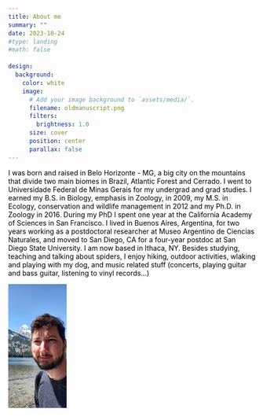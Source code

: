 ```yaml
---
title: About me
summary: ""
date: 2023-10-24
#type: landing
#math: false

design:
  background:
    color: white
    image:
      # Add your image background to `assets/media/`.
      filename: oldmanuscript.png
      filters:
        brightness: 1.0
      size: cover
      position: center
      parallax: false
---
```


<p style="color:#000000 ">I was born and raised in Belo Horizonte - MG, a big city on the mountains that divide two main biomes in Brazil, Atlantic Forest and Cerrado. I went to Universidade Federal de Minas Gerais for my undergrad and grad studies. I earned my B.S. in Biology, emphasis in Zoology, in 2009, my M.S. in Ecology, conservation and wildlife management in 2012 and my Ph.D. in Zoology in 2016. During my PhD I spent one year at the California Academy of Sciences in San Francisco. I lived in Buenos Aires, Argentina, for two years working as a postdoctoral researcher at Museo Argentino de Ciencias Naturales, and moved to San Diego, CA for a four-year postdoc at San Diego State University. I am now based in Ithaca, NY. Besides studying, teaching and talking about spiders, I enjoy hiking, outdoor activities, wlaking and playing with my dog, and music related stuff (concerts, playing guitar and bass guitar, listening to vinyl records...) </p>

 ![me](./guiprofile_reduced.jpg)

